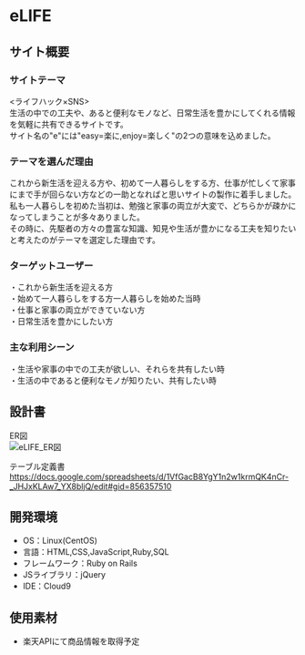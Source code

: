 # eLIFE

## サイト概要

### サイトテーマ
<ライフハック×SNS><br>
生活の中での工夫や、あると便利なモノなど、日常生活を豊かにしてくれる情報を気軽に共有できるサイトです。<br>
サイト名の"e"には"easy=楽に,enjoy=楽しく"の2つの意味を込めました。

### テーマを選んだ理由
これから新生活を迎える方や、初めて一人暮らしをする方、仕事が忙しくて家事にまで手が回らない方などの一助となればと思いサイトの製作に着手しました。<br>
私も一人暮らしを初めた当初は、勉強と家事の両立が大変で、どちらかが疎かになってしまうことが多々ありました。<br>
その時に、先駆者の方々の豊富な知識、知見や生活が豊かになる工夫を知りたいと考えたのがテーマを選定した理由です。

### ターゲットユーザー
・これから新生活を迎える方<br>
・始めて一人暮らしをする方一人暮らしを始めた当時<br>
・仕事と家事の両立ができていない方<br>
・日常生活を豊かにしたい方

### 主な利用シーン
・生活や家事の中での工夫が欲しい、それらを共有したい時<br>
・生活の中であると便利なモノが知りたい、共有したい時<br>

## 設計書
ER図<br>
![eLIFE_ER図](https://user-images.githubusercontent.com/122168203/229338264-d4429149-dd2b-435f-af39-c21cf6586af8.png)

テーブル定義書<br>
https://docs.google.com/spreadsheets/d/1VfGacB8YgY1n2w1krmQK4nCr-_JHJxKLAw7_YX8bljQ/edit#gid=856357510

## 開発環境
- OS：Linux(CentOS)
- 言語：HTML,CSS,JavaScript,Ruby,SQL
- フレームワーク：Ruby on Rails
- JSライブラリ：jQuery
- IDE：Cloud9

## 使用素材
- 楽天APIにて商品情報を取得予定